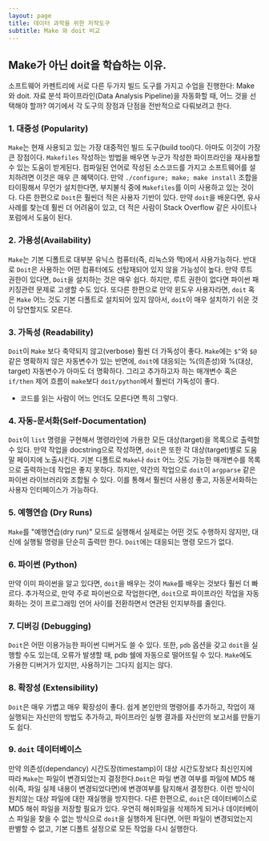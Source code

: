 ```yaml
---
layout: page
title: 데이터 과학을 위한 저작도구
subtitle: Make 와 doit 비교
---
```


## Make가 아닌 doit을 학습하는 이유.

소프트웨어 카펜트리에 서로 다른 두가지 빌드 도구를 가지고 수업을 진행한다: Make 와 doit. 자료 분석 파이프라인(Data Analysis Pipeline)을 자동화할 때, 어느 것을 선택해야 할까? 여기에서 각 도구의 장점과 단점을 전반적으로 다뤄보려고 한다.

### 1. 대중성 (Popularity)

`Make`는 현재 사용되고 있는 가장 대중적인 빌드 도구(build tool)다. 아마도 이것이 가장 큰 장점이다.
`Makefiles` 작성하는 방법을 배우면 누군가 작성한 파이프라인을 재사용할 수 있는 도움이 받게된다.
컴파일된 언어로 작성된 소스코드를 가지고 소프트웨어를 설치하려면 이것은 매우 큰 혜택이다.
만약 `./configure; make; make install` 조합을 타이핑해서 무언가 설치한다면, 부지불식 중에 `Makefiles`를 이미 사용하고 있는 것이다.
다른 한편으로 `Doit`은 훨씬더 적은 사용자 기반이 있다. 만약 `doit`을 배운다면, 유사 사례를 찾는데 훨씬 더 어려움이 있고,
더 적은 사람이 Stack Overflow 같은 사이트나 포럼에서 도움이 된다.

### 2. 가용성(Availability)

`Make`는 기본 디폴트로 대부분 유닉스 컴퓨터(즉, 리눅스와 맥)에서 사용가능하다.
반대로 `Doit`은 사용하는 어떤 컴퓨터에도 선탑재되어 있지 않을 가능성이 높다.
만약 루트 권한이 있다면, `Doit`을 설치하는 것은 매우 쉽다.
하지만, 루트 권한이 없다면 파이썬 패키징관련 문제로 고생할 수도 있다.
또다른 한편으로 만약 윈도우 사용자라면, `doit` 혹은 `Make` 어느 것도 기본 디폴트로 설치되어 있지 않아서,
`doit`이 매우 설치하기 쉬운 것이 당연할지도 모른다.

### 3. 가독성 (Readability)

`Doit`이 `Make` 보다 축약되지 않고(verbose) 훨씬 더 가독성이 좋다.
`Make`에는 `$^`와 `$@` 같은 명확하지 않은 자동변수가 있는 반면에,
`doit`에 대응되는 %(의존성)와 %(대상, target) 자동변수가 아마도 더 명확하다.
그리고 추가하고자 하는 매개변수 혹은 `if/then` 제어 흐름이 `make`보다 `doit/python`에서 훨씬더 가독성이 좋다.
- 코드를 읽는 사람이 어느 언더도 모른다면 특히 그렇다.

### 4. 자동-문서화(Self-Documentation)

`Doit`이 `list` 명령을 구현해서 명령라인에 가용한 모든 대상(target)을 목록으로 출력할 수 있다.
만약 작업을 docstring으로 작성하면, `doit`은 또한 각 대상(target)별로 도움말 페이지에 노출시킨다.
기본 디폴트로 `Make`나 `doit` 어느 것도 가능한 매개변수를 목록으로 출력하는데 작업은 좋지 못하다.
하지만, 약간의 작업으로 `doit`이 `argparse` 같은 파이썬 라이브러리와 조합될 수 있다.
이를 통해서 훨씬더 사용성 좋고, 자동문서화하는 사용자 인터페이스가 가능하다.

### 5. 예행연습 (Dry Runs)

`Make`를 "예행연습(dry run)" 모드로 실행해서 실제로는 어떤 것도 수행하지 않지만,
대신에 실행될 명령을 단순히 출력만 한다. `Doit`에는 대응되는 명령 모드가 없다.

### 6. 파이썬 (Python)

만약 이미 파이썬을 알고 있다면, `doit`을 배우는 것이 `Make`를 배우는 것보다 훨씬 더 빠르다.
추가적으로, 만약 주로 파이썬으로 작업한다면, `doit`으로 파이프라인 작업을 자동화하는 것이
프로그래밍 언어 사이를 전환하면서 연관된 인지부하를 줄인다.


### 7. 디버깅 (Debugging)

`Doit`은 어떤 이용가능한 파이썬 디버거도 쓸 수 있다.
또한, `pdb` 옵션을 갖고 `doit`을 실행할 수도 있는데, 오류가 발생할 때, pdb 쉘에 자동으로 떨어뜨릴 수 있다.
`Make`에도 가용한 디버거가 있지만, 사용하기는 그다지 쉽지는 않다.

### 8. 확장성 (Extensibility)

`Doit`은 매우 가볍고 매우 확장성이 좋다.
쉽게 본인만의 명령어를 추가하고, 작업이 재실행되는 자신만의 방법도 추가하고, 
파이프라인 실행 결과를 자신만의 보고서를 만들기도 쉽다.

### 9. `doit` 데이터베이스 

만약 의존성(dependancy) 시간도장(timestamp)이 대상 시간도장보다 최신인지에 따라 
`Make`는 파일이 변경되었는지 결정한다.`Doit`은 파일 변경 여부를 파일에 MD5 해쉬(즉, 파일 실제 내용이 변경되었다면)에 변경여부를 탐지해서 결정한다.
이런 방식이 원치않는 대상 파일에 대한 재실행을 방지한다.
다른 한편으로, `doit`은 데이터베이스로 MD5 해쉬 파일을 저장할 필요가 있다.
우연히 해쉬파일을 삭제하게 되거나 데이터베이스 파일을 찾을 수 없는 방식으로 `doit`을 실행하게 된다면, 
어떤 파일이 변경되었는지 판별할 수 없고, 기본 디폴트 설정으로 모든 작업을 다시 실행한다.

